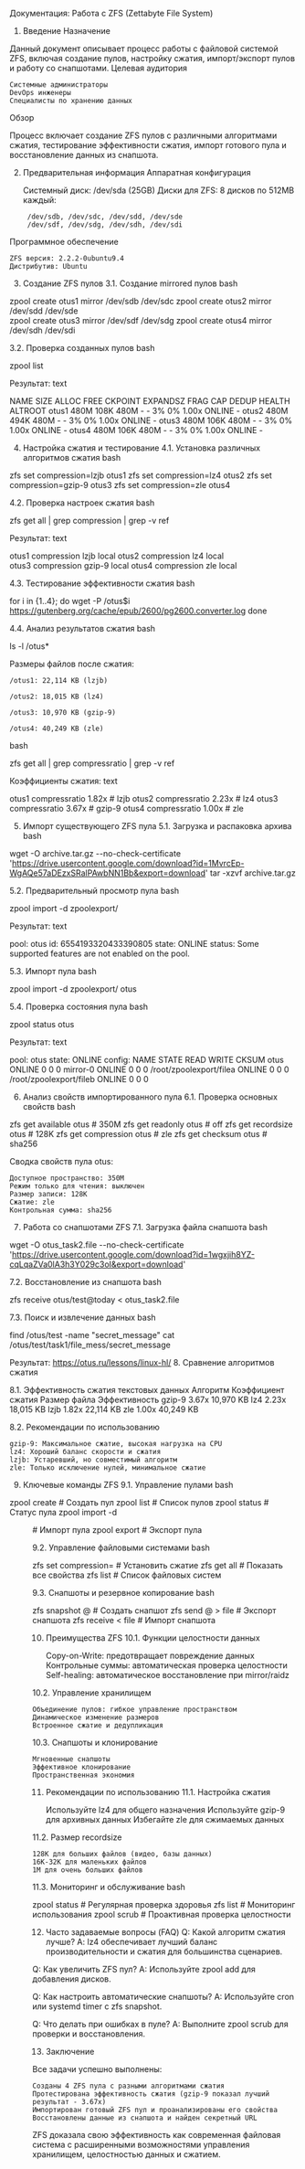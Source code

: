 Документация: Работа с ZFS (Zettabyte File System)
1. Введение
Назначение

Данный документ описывает процесс работы с файловой системой ZFS, включая создание пулов, настройку сжатия, импорт/экспорт пулов и работу со снапшотами.
Целевая аудитория

    Системные администраторы
    DevOps инженеры
    Специалисты по хранению данных

Обзор

Процесс включает создание ZFS пулов с различными алгоритмами сжатия, тестирование эффективности сжатия, импорт готового пула и восстановление данных из снапшота.

2. Предварительная информация
Аппаратная конфигурация

    Системный диск: /dev/sda (25GB)
    Диски для ZFS: 8 дисков по 512MB каждый:

        /dev/sdb, /dev/sdc, /dev/sdd, /dev/sde
        /dev/sdf, /dev/sdg, /dev/sdh, /dev/sdi

Программное обеспечение

    ZFS версия: 2.2.2-0ubuntu9.4
    Дистрибутив: Ubuntu

3. Создание ZFS пулов
3.1. Создание mirrored пулов
bash

zpool create otus1 mirror /dev/sdb /dev/sdc
zpool create otus2 mirror /dev/sdd /dev/sde  
zpool create otus3 mirror /dev/sdf /dev/sdg
zpool create otus4 mirror /dev/sdh /dev/sdi

3.2. Проверка созданных пулов
bash

zpool list

Результат:
text

NAME    SIZE  ALLOC   FREE  CKPOINT  EXPANDSZ   FRAG    CAP  DEDUP    HEALTH  ALTROOT
otus1   480M   108K   480M        -         -     3%     0%  1.00x    ONLINE  -
otus2   480M   494K   480M        -         -     3%     0%  1.00x    ONLINE  -
otus3   480M   106K   480M        -         -     3%     0%  1.00x    ONLINE  -
otus4   480M   106K   480M        -         -     3%     0%  1.00x    ONLINE  -

4. Настройка сжатия и тестирование
4.1. Установка различных алгоритмов сжатия
bash

zfs set compression=lzjb otus1
zfs set compression=lz4 otus2
zfs set compression=gzip-9 otus3
zfs set compression=zle otus4

4.2. Проверка настроек сжатия
bash

zfs get all | grep compression | grep -v ref

Результат:
text

otus1  compression  lzjb    local
otus2  compression  lz4     local  
otus3  compression  gzip-9  local
otus4  compression  zle     local

4.3. Тестирование эффективности сжатия
bash

for i in {1..4}; do
  wget -P /otus$i https://gutenberg.org/cache/epub/2600/pg2600.converter.log
done

4.4. Анализ результатов сжатия
bash

ls -l /otus*

Размеры файлов после сжатия:

    /otus1: 22,114 KB (lzjb)

    /otus2: 18,015 KB (lz4)

    /otus3: 10,970 KB (gzip-9)

    /otus4: 40,249 KB (zle)

bash

zfs get all | grep compressratio | grep -v ref

Коэффициенты сжатия:
text

otus1  compressratio  1.82x  # lzjb
otus2  compressratio  2.23x  # lz4
otus3  compressratio  3.67x  # gzip-9
otus4  compressratio  1.00x  # zle

5. Импорт существующего ZFS пула
5.1. Загрузка и распаковка архива
bash

wget -O archive.tar.gz --no-check-certificate 'https://drive.usercontent.google.com/download?id=1MvrcEp-WgAQe57aDEzxSRalPAwbNN1Bb&export=download'
tar -xzvf archive.tar.gz

5.2. Предварительный просмотр пула
bash

zpool import -d zpoolexport/

Результат:
text

pool: otus
id: 6554193320433390805
state: ONLINE
status: Some supported features are not enabled on the pool.

5.3. Импорт пула
bash

zpool import -d zpoolexport/ otus

5.4. Проверка состояния пула
bash

zpool status otus

Результат:
text

pool: otus
state: ONLINE
config:
    NAME                         STATE     READ WRITE CKSUM
    otus                         ONLINE       0     0     0
      mirror-0                   ONLINE       0     0     0
        /root/zpoolexport/filea  ONLINE       0     0     0
        /root/zpoolexport/fileb  ONLINE       0     0     0

6. Анализ свойств импортированного пула
6.1. Проверка основных свойств
bash

zfs get available otus    # 350M
zfs get readonly otus     # off
zfs get recordsize otus   # 128K
zfs get compression otus  # zle
zfs get checksum otus     # sha256

Сводка свойств пула otus:

    Доступное пространство: 350M
    Режим только для чтения: выключен
    Размер записи: 128K
    Сжатие: zle
    Контрольная сумма: sha256

7. Работа со снапшотами ZFS
7.1. Загрузка файла снапшота
bash

wget -O otus_task2.file --no-check-certificate 'https://drive.usercontent.google.com/download?id=1wgxjih8YZ-cqLqaZVa0lA3h3Y029c3oI&export=download'

7.2. Восстановление из снапшота
bash

zfs receive otus/test@today < otus_task2.file

7.3. Поиск и извлечение данных
bash

find /otus/test -name "secret_message"
cat /otus/test/task1/file_mess/secret_message

Результат: https://otus.ru/lessons/linux-hl/
8. Сравнение алгоритмов сжатия

8.1. Эффективность сжатия текстовых данных
Алгоритм	Коэффициент сжатия	Размер файла	Эффективность
gzip-9	3.67x	10,970 KB
lz4	2.23x	18,015 KB
lzjb	1.82x	22,114 KB
zle	1.00x	40,249 KB

8.2. Рекомендации по использованию

    gzip-9: Максимальное сжатие, высокая нагрузка на CPU
    lz4: Хороший баланс скорости и сжатия
    lzjb: Устаревший, но совместимый алгоритм
    zle: Только исключение нулей, минимальное сжатие

9. Ключевые команды ZFS
9.1. Управление пулами
bash

zpool create <pool> <devices>     # Создать пул
zpool list                        # Список пулов
zpool status <pool>               # Статус пула
zpool import -d <dir> <pool>      # Импорт пула
zpool export <pool>               # Экспорт пула

9.2. Управление файловыми системами
bash

zfs set compression=<alg> <pool>  # Установить сжатие
zfs get all <pool>                # Показать все свойства
zfs list                          # Список файловых систем

9.3. Снапшоты и резервное копирование
bash

zfs snapshot <pool>@<name>        # Создать снапшот
zfs send <pool>@<snap> > file     # Экспорт снапшота
zfs receive <pool> < file         # Импорт снапшота

10. Преимущества ZFS
10.1. Функции целостности данных

    Copy-on-Write: предотвращает повреждение данных
    Контрольные суммы: автоматическая проверка целостности
    Self-healing: автоматическое восстановление при mirror/raidz

10.2. Управление хранилищем

    Объединение пулов: гибкое управление пространством
    Динамическое изменение размеров
    Встроенное сжатие и дедупликация

10.3. Снапшоты и клонирование

    Мгновенные снапшоты
    Эффективное клонирование
    Пространственная экономия

11. Рекомендации по использованию
11.1. Настройка сжатия

    Используйте lz4 для общего назначения
    Используйте gzip-9 для архивных данных
    Избегайте zle для сжимаемых данных

11.2. Размер recordsize

    128K для больших файлов (видео, базы данных)
    16K-32K для маленьких файлов
    1M для очень больших файлов

11.3. Мониторинг и обслуживание
bash

zpool status    # Регулярная проверка здоровья
zfs list        # Мониторинг использования
zpool scrub     # Проактивная проверка целостности

12. Часто задаваемые вопросы (FAQ)
Q: Какой алгоритм сжатия лучше?
A: lz4 обеспечивает лучший баланс производительности и сжатия для большинства сценариев.

Q: Как увеличить ZFS пул?
A: Используйте zpool add <pool> <device> для добавления дисков.

Q: Как настроить автоматические снапшоты?
A: Используйте cron или systemd timer с zfs snapshot.

Q: Что делать при ошибках в пуле?
A: Выполните zpool scrub <pool> для проверки и восстановления.

13. Заключение

Все задачи успешно выполнены:

    Созданы 4 ZFS пула с разными алгоритмами сжатия
    Протестирована эффективность сжатия (gzip-9 показал лучший результат - 3.67x)
    Импортирован готовый ZFS пул и проанализированы его свойства
    Восстановлены данные из снапшота и найден секретный URL

ZFS доказала свою эффективность как современная файловая система с расширенными возможностями управления хранилищем, целостностью данных и сжатием.

